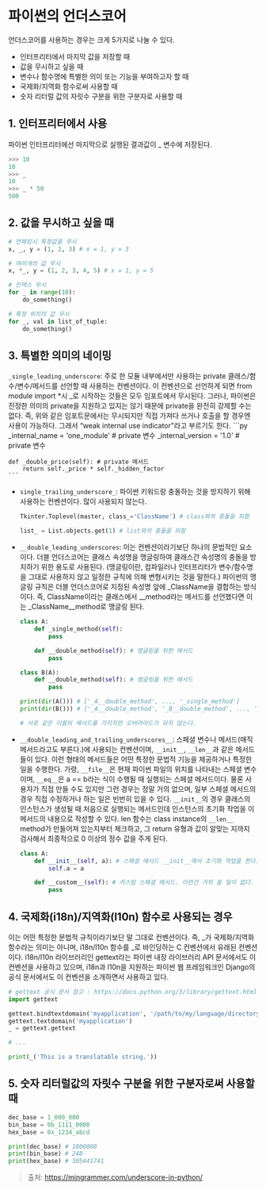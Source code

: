# 파이썬의 언더스코어 

언더스코어를 사용하는 경우는 크게 5가지로 나눌 수 있다. 

* 인터프리터에서 마지막 값을 저장할 때
* 값을 무시하고 싶을 때
* 변수나 함수명에 특별한 의미 또는 기능을 부여하고자 할 때
* 국제화/지역화 함수로써 사용할 때
* 숫자 리터럴 값의 자릿수 구분을 위한 구분자로 사용할 때

## 1. 인터프리터에서 사용
파이썬 인터프리터에선 마지막으로 실행된 결과값이 _ 변수에 저장된다. 
```py
>>> 10
10
>>> _
10
>>> _ * 50
500
```

## 2. 값을 무시하고 싶을 때
```py
# 언패킹시 특정값을 무시
x, _, y = (1, 2, 3) # x = 1, y = 3

# 여러개의 값 무시
x, *_, y = (1, 2, 3, 4, 5) # x = 1, y = 5

# 인덱스 무시
for _ in range(10):
    do_something()

# 특정 위치의 값 무시
for _, val in list_of_tuple:
    do_something() 
```

## 3. 특별한 의미의 네이밍
`_single_leading_underscore`: 주로 한 모듈 내부에서만 사용하는 private 클래스/함수/변수/메서드를 선언할 때 사용하는 컨벤션이다. 이 컨벤션으로 선언하게 되면 from module import *시 _로 시작하는 것들은 모두 임포트에서 무시된다. 그러나, 파이썬은 진정한 의미의 private을 지원하고 있지는 않기 때문에 private을 완전히 강제할 수는 없다. 즉, 위와 같은 임포트문에서는 무시되지만 직접 가져다 쓰거나 호출을 할 경우엔 사용이 가능하다. 그래서 “weak internal use indicator"라고 부르기도 한다.
    ```py
    _internal_name = 'one_module' # private 변수
    _internal_version = '1.0' # private 변수

    def _double_price(self): # private 메서드
        return self._price * self._hidden_factor
    ```

* `single_trailing_underscore_`: 파이썬 키워드랑 충돌하는 것을 방지하기 위해 사용하는 컨벤션이다. 많이 사용되지 않는다.
    ```py
    Tkinter.Toplevel(master, class_='ClassName') # class와의 충돌을 피함

    list_ = List.objects.get(1) # list와의 충돌을 피함
    ```

* `__double_leading_underscores`: 이는 컨벤션이라기보단 하나의 문법적인 요소이다. 더블 언더스코어는 클래스 속성명을 맹글링하여 클래스간 속성명의 충돌을 방지하기 위한 용도로 사용된다. (맹글링이란, 컴파일러나 인터프리터가 변수/함수명을 그대로 사용하지 않고 일정한 규칙에 의해 변형시키는 것을 말한다.) 파이썬의 맹글링 규칙은 더블 언더스코어로 지정된 속성명 앞에 _ClassName을 결합하는 방식이다. 즉, ClassName이라는 클래스에서 __method라는 메서드를 선언했다면 이는 _ClassName__method로 맹글링 된다.

    ```py
    class A:
        def _single_method(self):
            pass

        def __double_method(self): # 맹글링을 위한 메서드
            pass

    class B(A):
        def __double_method(self): # 맹글링을 위한 메서드
            pass

    print(dir(A())) # ['_A__double_method', ..., '_single_method']
    print(dir(B())) # ['_A__double_method', '_B__double_method', ..., '_single_method']

    # 서로 같은 이름의 메서드를 가지지만 오버라이드가 되지 않는다.
    ```

* `__double_leading_and_trailing_underscores__`: 스페셜 변수나 메서드(매직 메서드라고도 부른다.)에 사용되는 컨벤션이며, `__init__`, `__len__`과 같은 메서드들이 있다. 이런 형태의 메서드들은 어떤 특정한 문법적 기능을 제공하거나 특정한 일을 수행한다. 가령, `__file__`은 현재 파이썬 파일의 위치를 나타내는 스페셜 변수이며, `__eq__`은 a == b라는 식이 수행될 때 실행되는 스페셜 메서드이다. 물론 사용자가 직접 만들 수도 있지만 그런 경우는 정말 거의 없으며, 일부 스페셜 메서드의 경우 직접 수정하거나 하는 일은 빈번히 있을 수 있다. `__init__`의 경우 클래스의 인스턴스가 생성될 때 처음으로 실행되는 메서드인데 인스턴스의 초기화 작업을 이 메서드의 내용으로 작성할 수 있다. len 함수는 class instance의 `__len__` method가 만들어져 있는지부터 체크하고, 그 return 유형과 값이 알맞는 지까지 검사해서 최종적으로 0 이상의 정수 값을 주게 된다.

    ```py 
    class A:
        def __init__(self, a): # 스페셜 메서드 __init__에서 초기화 작업을 한다.
            self.a = a

        def __custom__(self): # 커스텀 스페셜 메서드. 이런건 거의 쓸 일이 없다.
            pass
    ```

## 4. 국제화(i18n)/지역화(l10n) 함수로 사용되는 경우

이는 어떤 특정한 문법적 규칙이라기보단 말 그대로 컨벤션이다. 즉, _가 국제화/지역화 함수라는 의미는 아니며, i18n/l10n 함수를 _로 바인딩하는 C 컨벤션에서 유래된 컨벤션이다. i18n/l10n 라이브러리인 gettext라는 파이썬 내장 라이브러리 API 문서에서도 이 컨벤션을 사용하고 있으며, i18n과 l10n을 지원하는 파이썬 웹 프레임워크인 Django의 공식 문서에서도 이 컨벤션을 소개하면서 사용하고 있다.
```py
# gettext 공식 문서 참고 : https://docs.python.org/3/library/gettext.html
import gettext

gettext.bindtextdomain('myapplication', '/path/to/my/language/directory')
gettext.textdomain('myapplication')
_ = gettext.gettext

# ...

print(_('This is a translatable string.'))
```

## 5. 숫자 리터럴값의 자릿수 구분을 위한 구분자로써 사용할 때
```py
dec_base = 1_000_000
bin_base = 0b_1111_0000
hex_base = 0x_1234_abcd

print(dec_base) # 1000000
print(bin_base) # 240
print(hex_base) # 305441741
```

> 출처: https://mingrammer.com/underscore-in-python/